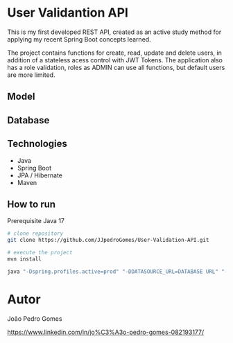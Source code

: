 # User Validantion API 


This is my first developed REST API, created as an active study method for applying my recent Spring Boot concepts learned.

The project contains functions for create, read, update and delete users, in addition of a stateless acess control with JWT Tokens.
The application also has a role validation, roles as ADMIN can use all functions, but default users are more limited.

## Model

## Database


## Technologies
- Java
- Spring Boot
- JPA / Hibernate
- Maven

## How to run


Prerequisite Java 17

```bash
# clone repository
git clone https://github.com/JJpedroGomes/User-Validation-API.git

# execute the project
mvn install

java "-Dspring.profiles.active=prod" "-DDATASOURCE_URL=DATABASE URL" "-DDATASOURCE_USERNAME=DATABASE USERNAME" "-DDATASOURCE_PASSWORD=DATA BASE PASSWORD" -jar .\target\api-0.0.1-SNAPSHOT.jar
```

# Autor

João Pedro Gomes

https://www.linkedin.com/in/jo%C3%A3o-pedro-gomes-082193177/

